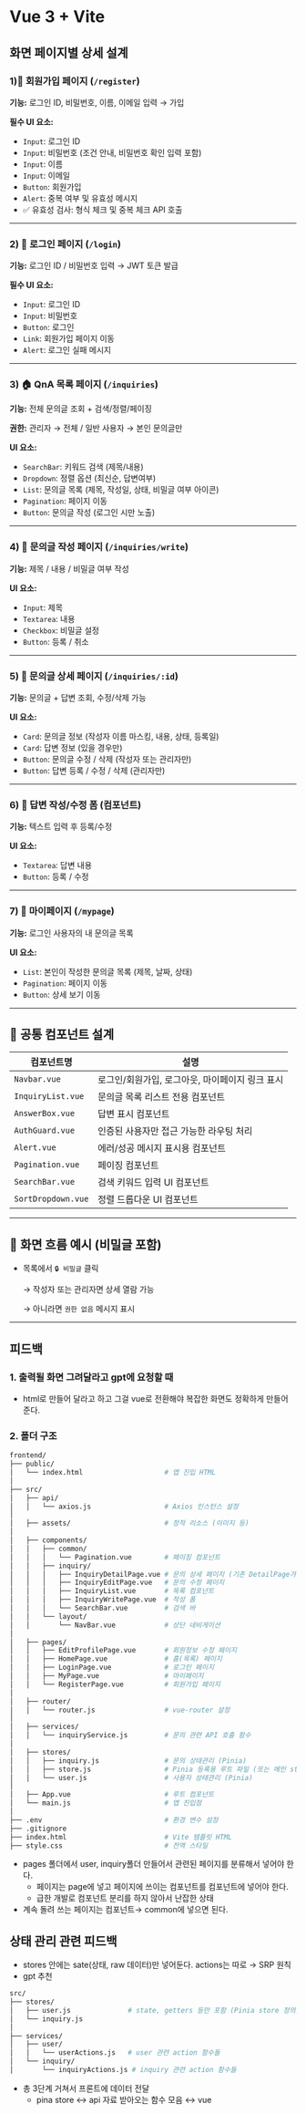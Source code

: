 # Vue 3 + Vite

## 화면 페이지별 상세 설계

### 1)🧍 회원가입 페이지 (`/register`)

**기능:** 로그인 ID, 비밀번호, 이름, 이메일 입력 → 가입

**필수 UI 요소:**

- `Input`: 로그인 ID
- `Input`: 비밀번호 (조건 안내, 비밀번호 확인 입력 포함)
- `Input`: 이름
- `Input`: 이메일
- `Button`: 회원가입
- `Alert`: 중복 여부 및 유효성 메시지
- ✅ 유효성 검사: 형식 체크 및 중복 체크 API 호출

---

### 2) 🔐 로그인 페이지 (`/login`)

**기능:** 로그인 ID / 비밀번호 입력 → JWT 토큰 발급

**필수 UI 요소:**

- `Input`: 로그인 ID
- `Input`: 비밀번호
- `Button`: 로그인
- `Link`: 회원가입 페이지 이동
- `Alert`: 로그인 실패 메시지

---

### 3) 🏠 QnA 목록 페이지 (`/inquiries`)

**기능:** 전체 문의글 조회 + 검색/정렬/페이징

**권한:** 관리자 → 전체 / 일반 사용자 → 본인 문의글만

**UI 요소:**

- `SearchBar`: 키워드 검색 (제목/내용)
- `Dropdown`: 정렬 옵션 (최신순, 답변여부)
- `List`: 문의글 목록 (제목, 작성일, 상태, 비밀글 여부 아이콘)
- `Pagination`: 페이지 이동
- `Button`: 문의글 작성 (로그인 시만 노출)

---

### 4) 📝 문의글 작성 페이지 (`/inquiries/write`)

**기능:** 제목 / 내용 / 비밀글 여부 작성

**UI 요소:**

- `Input`: 제목
- `Textarea`: 내용
- `Checkbox`: 비밀글 설정
- `Button`: 등록 / 취소

---

### 5) 📄 문의글 상세 페이지 (`/inquiries/:id`)

**기능:** 문의글 + 답변 조회, 수정/삭제 가능

**UI 요소:**

- `Card`: 문의글 정보 (작성자 이름 마스킹, 내용, 상태, 등록일)
- `Card`: 답변 정보 (있을 경우만)
- `Button`: 문의글 수정 / 삭제 (작성자 또는 관리자만)
- `Button`: 답변 등록 / 수정 / 삭제 (관리자만)

---

### 6) 💬 답변 작성/수정 폼 (컴포넌트)

**기능:** 텍스트 입력 후 등록/수정

**UI 요소:**

- `Textarea`: 답변 내용
- `Button`: 등록 / 수정

---

### 7) 👤 마이페이지 (`/mypage`)

**기능:** 로그인 사용자의 내 문의글 목록

**UI 요소:**

- `List`: 본인이 작성한 문의글 목록 (제목, 날짜, 상태)
- `Pagination`: 페이지 이동
- `Button`: 상세 보기 이동

---

## 🧱 공통 컴포넌트 설계

| 컴포넌트명 | 설명 |
| --- | --- |
| `Navbar.vue` | 로그인/회원가입, 로그아웃, 마이페이지 링크 표시 |
| `InquiryList.vue` | 문의글 목록 리스트 전용 컴포넌트 |
| `AnswerBox.vue` | 답변 표시 컴포넌트 |
| `AuthGuard.vue` | 인증된 사용자만 접근 가능한 라우팅 처리 |
| `Alert.vue` | 에러/성공 메시지 표시용 컴포넌트 |
| `Pagination.vue` | 페이징 컴포넌트 |
| `SearchBar.vue` | 검색 키워드 입력 UI 컴포넌트 |
| `SortDropdown.vue` | 정렬 드롭다운 UI 컴포넌트 |

---

## 🧭 화면 흐름 예시 (비밀글 포함)

- 목록에서 `🔒 비밀글` 클릭
    
    → 작성자 또는 관리자면 상세 열람 가능
    
    → 아니라면 `권한 없음` 메시지 표시
    

---

## 피드백

### 1. 출력될 화면 그려달라고 gpt에 요청할 때

- html로 만들어 달라고 하고 그걸 vue로 전환해야 복잡한 화면도 정확하게 만들어 준다.

### 2. 폴더 구조

```bash
frontend/
├── public/
│   └── index.html                    # 앱 진입 HTML
│
├── src/
│   ├── api/
│   │   └── axios.js                  # Axios 인스턴스 설정
│
│   ├── assets/                       # 정적 리소스 (이미지 등)
│
│   ├── components/
│   │   ├── common/
│   │   │   └── Pagination.vue        # 페이징 컴포넌트
│   │   ├── inquiry/
│   │   │   ├── InquiryDetailPage.vue # 문의 상세 페이지 (기존 DetailPage가 이 위치로 이동)
│   │   │   ├── InquiryEditPage.vue   # 문의 수정 페이지
│   │   │   ├── InquiryList.vue       # 목록 컴포넌트
│   │   │   ├── InquiryWritePage.vue  # 작성 폼
│   │   │   └── SearchBar.vue         # 검색 바
│   │   └── layout/
│   │       └── NavBar.vue            # 상단 네비게이션
│
│   ├── pages/
│   │   ├── EditProfilePage.vue       # 회원정보 수정 페이지
│   │   ├── HomePage.vue              # 홈(목록) 페이지
│   │   ├── LoginPage.vue             # 로그인 페이지
│   │   ├── MyPage.vue                # 마이페이지
│   │   └── RegisterPage.vue          # 회원가입 페이지
│
│   ├── router/
│   │   └── router.js                 # vue-router 설정
│
│   ├── services/
│   │   └── inquiryService.js         # 문의 관련 API 호출 함수
│
│   ├── stores/
│   │   ├── inquiry.js                # 문의 상태관리 (Pinia)
│   │   ├── store.js                  # Pinia 등록용 루트 파일 (또는 메인 store)
│   │   └── user.js                   # 사용자 상태관리 (Pinia)
│
│   ├── App.vue                       # 루트 컴포넌트
│   └── main.js                       # 앱 진입점
│
├── .env                              # 환경 변수 설정
├── .gitignore
├── index.html                        # Vite 템플릿 HTML
├── style.css                         # 전역 스타일
```

- pages 폴더에서 user, inquiry폴더 만들어서 관련된 페이지를 분류해서 넣어야 한다.
    - 페이지는 page에 넣고 페이지에 쓰이는 컴포넌트를 컴포넌트에 넣어야 한다.
    - 급한 개발로 컴포넌트 분리를 하지 않아서 난잡한 상태
- 계속 돌려 쓰는 페이지는 컴포넌트→ common에 넣으면 된다.

## 상태 관리 관련 피드백

- stores 안에는 sate(상태, raw 데이터)만 넣어둔다. actions는 따로 → SRP 원칙
- gpt 추천

```bash
src/
├── stores/
│   ├── user.js              # state, getters 등만 포함 (Pinia store 정의)
│   └── inquiry.js
│
├── services/
│   ├── user/
│   │   └── userActions.js   # user 관련 action 함수들
│   └── inquiry/
│       └── inquiryActions.js # inquiry 관련 action 함수들
```

- 총 3단계 거쳐서 프론트에 데이터 전달
    - pina store ↔ api 자료 받아오는 함수 모음 ↔ vue